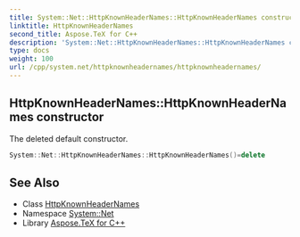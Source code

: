 ```yaml
---
title: System::Net::HttpKnownHeaderNames::HttpKnownHeaderNames constructor
linktitle: HttpKnownHeaderNames
second_title: Aspose.TeX for C++
description: 'System::Net::HttpKnownHeaderNames::HttpKnownHeaderNames constructor. The deleted default constructor in C++.'
type: docs
weight: 100
url: /cpp/system.net/httpknownheadernames/httpknownheadernames/
---
```

## HttpKnownHeaderNames::HttpKnownHeaderNames constructor


The deleted default constructor.

```cpp
System::Net::HttpKnownHeaderNames::HttpKnownHeaderNames()=delete
```

## See Also

* Class [HttpKnownHeaderNames](../)
* Namespace [System::Net](../../)
* Library [Aspose.TeX for C++](../../../)
